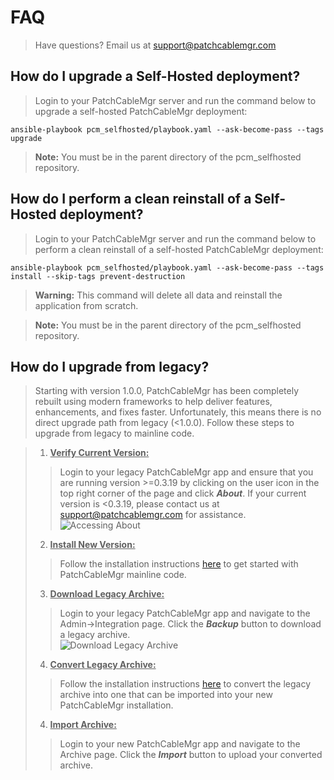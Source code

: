 # FAQ
> Have questions?  Email us at [support@patchcablemgr.com](mailto:support@patchcablemgr.com)

## How do I upgrade a Self-Hosted deployment?
> Login to your PatchCableMgr server and run the command below to upgrade a self-hosted PatchCableMgr deployment:

```
ansible-playbook pcm_selfhosted/playbook.yaml --ask-become-pass --tags upgrade
```

> **Note:** You must be in the parent directory of the pcm_selfhosted repository.

## How do I perform a clean reinstall of a Self-Hosted deployment?
> Login to your PatchCableMgr server and run the command below to perform a clean reinstall of a self-hosted PatchCableMgr deployment:

```
ansible-playbook pcm_selfhosted/playbook.yaml --ask-become-pass --tags install --skip-tags prevent-destruction
```

> **Warning:** This command will delete all data and reinstall the application from scratch.

> **Note:** You must be in the parent directory of the pcm_selfhosted repository.


## How do I upgrade from legacy?
> Starting with version 1.0.0, PatchCableMgr has been completely rebuilt using modern frameworks to help deliver features, enhancements, and fixes faster.  Unfortunately, this means there is no direct upgrade path from legacy (<1.0.0).  Follow these steps to upgrade from legacy to mainline code.

> 1. <u>**Verify Current Version:**</u>
>> Login to your legacy PatchCableMgr app and ensure that you are running version >=0.3.19 by clicking on the user icon in the top right corner of the page and click ***About***.  If your current version is <0.3.19, please contact us at [support@patchcablemgr.com](mailto:support@patchcablemgr.com) for assistance.<br>
>> ![Accessing About](https://pcm-documentation-images.s3.us-west-2.amazonaws.com/public/Beta_Accessing_About.PNG "Accessing About")
> 2. <u>**Install New Version:**</u>
>> Follow the installation instructions [here](https://patchcablemgr.readthedocs.io/en/main/installation/) to get started with PatchCableMgr mainline code.
> 3. <u>**Download Legacy Archive:**</u>
>> Login to your legacy PatchCableMgr app and navigate to the Admin->Integration page.  Click the ***Backup*** button to download a legacy archive.<br>
>> ![Download Legacy Archive](https://pcm-documentation-images.s3.us-west-2.amazonaws.com/public/Legacy_Download_Archive.PNG "Download Legacy Archive")
> 4. <u>**Convert Legacy Archive:**</u>
>> Follow the installation instructions [here](https://patchcablemgr.readthedocs.io/en/main/archive/#convert-legacy-archive) to convert the legacy archive into one that can be imported into your new PatchCableMgr installation.
> 4. <u>**Import Archive:**</u>
>> Login to your new PatchCableMgr app and navigate to the Archive page.  Click the ***Import*** button to upload your converted archive.